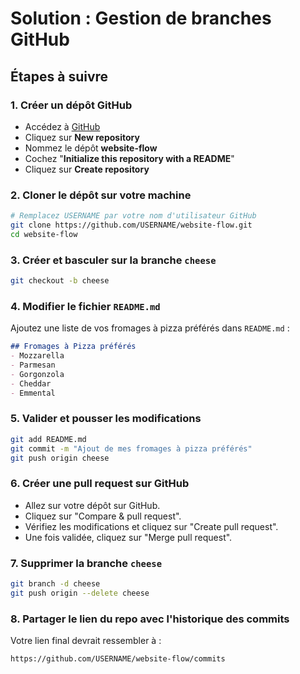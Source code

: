 # Solution : Gestion de branches GitHub

## Étapes à suivre

### 1. Créer un dépôt GitHub
- Accédez à [GitHub](https://github.com/)
- Cliquez sur **New repository**
- Nommez le dépôt **website-flow**
- Cochez "**Initialize this repository with a README**"
- Cliquez sur **Create repository**

### 2. Cloner le dépôt sur votre machine
```bash
# Remplacez USERNAME par votre nom d'utilisateur GitHub
git clone https://github.com/USERNAME/website-flow.git
cd website-flow
```

### 3. Créer et basculer sur la branche `cheese`
```bash
git checkout -b cheese
```

### 4. Modifier le fichier `README.md`
Ajoutez une liste de vos fromages à pizza préférés dans `README.md` :
```markdown
## Fromages à Pizza préférés
- Mozzarella
- Parmesan
- Gorgonzola
- Cheddar
- Emmental
```

### 5. Valider et pousser les modifications
```bash
git add README.md
git commit -m "Ajout de mes fromages à pizza préférés"
git push origin cheese
```

### 6. Créer une pull request sur GitHub
- Allez sur votre dépôt sur GitHub.
- Cliquez sur "Compare & pull request".
- Vérifiez les modifications et cliquez sur "Create pull request".
- Une fois validée, cliquez sur "Merge pull request".

### 7. Supprimer la branche `cheese`
```bash
git branch -d cheese
git push origin --delete cheese
```

### 8. Partager le lien du repo avec l'historique des commits
Votre lien final devrait ressembler à :
```text
https://github.com/USERNAME/website-flow/commits
```

